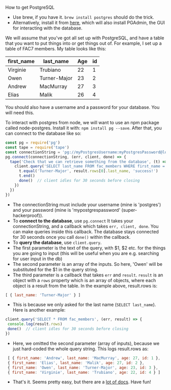 How to get PostgreSQL

* Use brew, if you have it. `brew install postgres` should do the trick.
* Alternatively, install it from [here](http://www.enterprisedb.com/products-services-training/pgdownload#windows), which will also install PGAdmin, the GUI for interacting with the database. 

We will assume that you've got all set up with PostgreSQL, and have a table that you want to put things into or get things out of. For example, I set up a table of FAC7 members. My table looks like this:

| first_name    | last_name     | Age   | id    |
| ------------- | ------------- | ----- | ----- |
| Virginie      | Trubiano      | 22    | 1     |
| Owen          | Turner-Major  | 23    | 2     |
| Andrew        | MacMurray     |   27  | 3     |
| Elias         | Malik         |    26 | 4     |

You should also have a username and a password for your database. You will need this.

To interact with postgres from node, we will want to use an npm package called node-postgres. Install it with: `npm install pg --save`. After that, you can connect to the database like so: 

```javascript
const pg = require('pg')
const tape = require('tape')
const connectionString = 'pg://myPostgresUsername:myPostgresPassword@localhost/postgres'
pg.connect(connectionString, (err, client, done) => {
  tape('Check that we can retrieve something from the database', (t) => {
    client.query('SELECT last_name FROM fac_members WHERE first_name = $1', ['Owen'], (err, result) => {
      t.equal('Turner-Major', result.rows[0].last_name, 'success!')
      t.end()
      done()  // client idles for 30 seconds before closing
    })
  })
})
```
* The connectionString must include your username (mine is 'postgres') and your password (mine is 'mypostgrespassword' (super-hackerproof)).
* To **connect to the database**, use `pg.connect` It takes your connectionString, and a callback which takes `err, client, done`. You can make queries inside this callback. The database stays connected for 30 seconds once you call `done()` within the callback.
* To **query the database**, use `client.query`.
 * The first parameter is the text of the query, with $1, $2 etc. for the things you are going to input (this will be useful when you are e.g. searching for user input in the db)
 * The second parameter is an array of the inputs. So here, 'Owen' will be substituted for the $1 in the query string.
 * The third parameter is a callback that takes `err` and `result`. `result` is an object with a `rows` property which is an array of objects, where each object is a result from the table. In the example above, result.rows is: 
 ```javascript
 [ { last_name: 'Turner-Major' } ]
 ```
 * This is because we only asked for the last name (`SELECT last_name`). Here is another example:

 ```javascript
client.query('SELECT * FROM fac_members', (err, result) => {
  console.log(result.rows)
  done()  // client idles for 30 seconds before closing
})
 ```
 * Here, we omitted the second parameter (array of inputs), because we just hard-coded the whole query string. This logs result.rows as:
 ```javascript
  [ { first_name: 'Andrew', last_name: 'MacMurray', age: 27, id: 1 },
  { first_name: 'Elias', last_name: 'Malik', age: 27, id: 2 },
  { first_name: 'Owen', last_name: 'Turner-Major', age: 23, id: 3 },
  { first_name: 'Virginie', last_name: 'Trubiano', age: 22, id: 4 } ]
 ```
* That's it. Seems pretty easy, but there are a [lot of docs](https://github.com/brianc/node-postgres/wiki). Have fun!